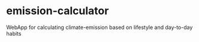 # emission-calculator
WebApp for calculating climate-emission based on lifestyle and day-to-day habits
